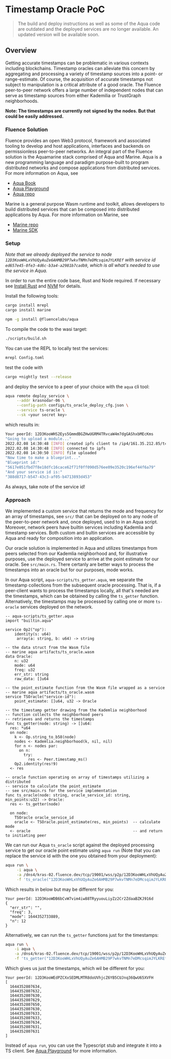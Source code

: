 # Timestamp Oracle PoC

> The build and deploy instructions as well as some of the Aqua code are outdated and the deployed services are no longer available. An updated version will be available soon.
## Overview

Getting accurate timestamps can be problematic in various contexts including blockchains. Timestamp oracles can alleviate this concern by aggregating and processing a variety of timestamp sources into a point- or range-estimate. Of course, the acquisition of accurate timestamps not subject to manipulation is a critical attribute of a good oracle.  The Fluence peer-to-peer network offers a large number of independent nodes that can serve as timestamp sources from either Kademilia or TrustGraph neighborhoods.

**Note: The timestamps are currently** **not** **signed by the nodes. But that could be easily addressed.**

### Fluence Solution

Fluence provides an open Web3 protocol, framework and associated tooling to develop and host applications, interfaces and backends on permissionless peer-to-peer networks. An integral part of the Fluence solution is the Aquamarine stack comprised of Aqua and Marine. Aqua is a new programming language and paradigm purpose-built to program distributed networks and compose applications from distributed services. For more information on Aqua, see

* [Aqua Book](https://app.gitbook.com/@fluence/s/aqua-book/)
* [Aqua Playground](https://github.com/fluencelabs/aqua-playground)
* [Aqua repo](https://github.com/fluencelabs/aqua)


Marine is a general purpose Wasm runtime and toolkit, allows developers to build distributed services that can be composed into distributed applications by Aqua. For more information on Marine, see

* [Marine repo](https://github.com/fluencelabs/marine)
* [Marine SDK](https://github.com/fluencelabs/marine-rs-sdk)

### Setup

*Note that we already deployed the service to node `12D3KooWHLxVhUQyAuZe6AHMB29P7wkvTNMn7eDMcsqimJYLKREf` with service id `ed657e45-0fe3-4d6c-b3a4-a2981b7cadb9`, which is all what's needed to use the service in Aqua.*

In order to run the entire code base, Rust and Node required. If necessary see [Install Rust](https://www.rust-lang.org/tools/install) and [NVM](https://github.com/nvm-sh/nvm) for details.

Install the following tools:

```bash
cargo install mrepl 
cargo install marine

npm -g install @fluencelabs/aqua
```

To compile the code to the wasi target:

```bash
./scripts/build.sh
```

You can use the REPL to locally test the services:

```bash
mrepl Config.toml
```

test the code with

```bash
cargo +nightly test --release
```

and deploy the service to a peer of your choice with the `aqua` cli tool:

```bash
aqua remote deploy_service \
     --addr krasnodar-06 \
     --config-path configs/ts_oracle_deploy_cfg.json \
     --service ts-oracle \
     --sk <your secret key>
```

which results in:

```bash
Your peerId: 12D3KooWHS2Eys5GmmdBGZHwUGRM4TRvcaW4m7dgGAShxbMEcKms
"Going to upload a module..."
2022.02.08 14:30:48 [INFO] created ipfs client to /ip4/161.35.212.85/tcp/5001
2022.02.08 14:30:48 [INFO] connected to ipfs
2022.02.08 14:30:50 [INFO] file uploaded
"Now time to make a blueprint..."
"Blueprint id:"
"5617e051fbd7f8e18dfc16cace62f71f0ff090d576ee09e3520c196ef44f6a79"
"And your service id is:"
"388d8717-b547-43c3-af05-b4713893d453"
```

As always, take note of the service id!

### Approach

We implemented a custom service that returns the mode and frequency for an array of timestamps, see `src/` that can be deployed on to any node of the peer-to-peer network and, once deployed, used to in an Aqua script. Moreover, network peers have builtin services including Kademlia and timestamp services. Both custom and bultin services are accessible by Aqua and ready for composition into an application.

Our oracle solution is implemented in Aqua and utilizes timestamps from peers selected from our Kademlia neighborhood and, for illustrative purposes, use the deployed service to arrive at the point estimate for our oracle. See `src/main.rs`. There certanly are better ways to process the timestamps into an oracle but for our purposes, mode works.

In our Aqua script, `aqua-scripts/ts_getter.aqua`, we separate the timestamp collections from the subsequent oracle processing. That is, if a peer-client wants to process the timestamps locally, all that's needed are the timestamps, which can be obtained by calling the `ts_getter` function. Alternatively, the timestamps may be processed by calling one or more `ts-oracle` services deployed on the network.

```aqua
-- aqua-scripts/ts_getter.aqua
import "builtin.aqua"

service Op2("op"):
    identity(s: u64)
     array(a: string, b: u64) -> string

-- the data struct from the Wasm file
-- marine aqua artifacts/ts_oracle.wasm
data Oracle:
    n: u32
    mode: u64
    freq: u32
    err_str: string
    raw_data: []u64

-- the point_estimate function from the Wasm file wrapped as a service
-- marine aqua artifacts/ts_oracle.wasm
service TSOracle("service-id"):
    point_estimate: []u64, u32 -> Oracle

-- the timestamp getter drawing from the Kademlia neighborhood
-- function collects the neighborhood peers
-- retrieves and returns the timestamps 
func ts_getter(node: string) -> []u64:
  res: *u64
  on node:
    k <- Op.string_to_b58(node)
    nodes <- Kademlia.neighborhood(k, nil, nil)
    for n <- nodes par:
      on n:
        try:
          res <- Peer.timestamp_ms()
    Op2.identity(res!9)
  <- res

-- oracle function operating on array of timestamps utilizing a distributed
-- service to calculate the point_estimate
-- see src/main.rs for the service implementation
func ts_oracle(node: string, oracle_service_id: string, min_points:u32) -> Oracle:
  res <- ts_getter(node)
  
  on node:
    TSOracle oracle_service_id
    oracle <- TSOracle.point_estimate(res, min_points)  -- calculate mode 
  <- oracle                                             -- and return to initiating peer
```

We can run our Aqua `ts_oracle` script against the deployed processing service to get our oracle point estimate using `aqua run` (Note that you can replace the service id with the one you obtained from your deployment):

```bash
aqua run \
     -i aqua \
     -a /dns4/kras-02.fluence.dev/tcp/19001/wss/p2p/12D3KooWHLxVhUQyAuZe6AHMB29P7wkvTNMn7eDMcsqimJYLKREf \
     -f 'ts_oracle("12D3KooWHLxVhUQyAuZe6AHMB29P7wkvTNMn7eDMcsqimJYLKREf", "ed657e45-0fe3-4d6c-b3a4-a2981b7cadb9", 5)'
```

Which results in below but may be different for you:

```text
Your peerId: 12D3KooWDB6bCvW7vim4iw88TRyyuouLiyZz2Cr2ZdaaBZKJ916d
{
  "err_str": "",
  "freq": 3,
  "mode": 1644352733889,
  "n": 12
}
```

Alternatively, we can run the `ts_getter` functions just for the timestamps:

```bash
aqua run \
    -i aqua \
    -a /dns4/kras-02.fluence.dev/tcp/19001/wss/p2p/12D3KooWHLxVhUQyAuZe6AHMB29P7wkvTNMn7eDMcsqimJYLKREf \
    -f 'ts_getter("12D3KooWHLxVhUQyAuZe6AHMB29P7wkvTNMn7eDMcsqimJYLKREf")'
```

Which gives us just the timestamps, which wil be different for you:

```text
Your peerId: 12D3KooWEdPZCXxSEDMLMTR8doUVhjcZ6YB5CUJnq36QwU65XVFH
[
  1644352807634,
  1644352807632,
  1644352807630,
  1644352807629,
  1644352807650,
  1644352807630,
  1644352807633,
  1644352807633,
  1644352807634,
  1644352807631,
  1644352807631
]
```

Instead of `aqua run`, you can use the Typescript stub and integrate it into a TS client. See [Aqua Playground](https://github.com/fluencelabs/aqua-playground) for more information.
